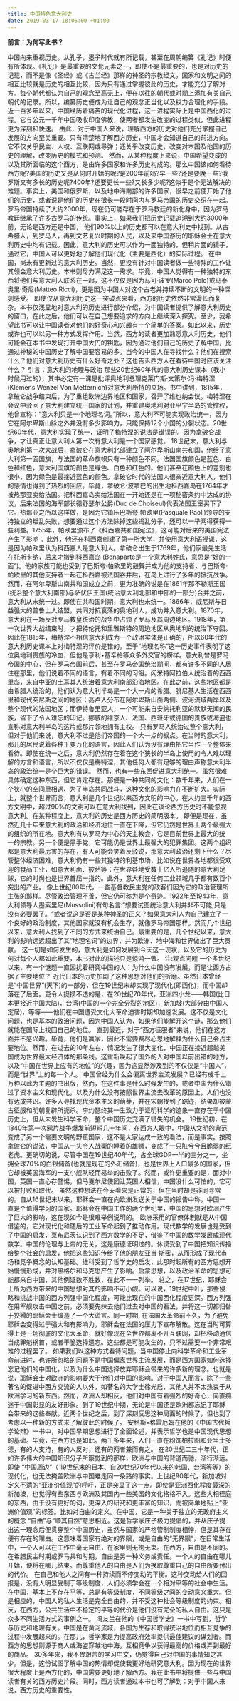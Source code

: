 ```yaml
---
title: 中国特色意大利史
date: 2019-03-17 18:06:00 +01:00
---
```


**前言：为何写此书？**

中国向来重视历史。从孔子，墨子时代就有所记载，甚至在周朝编纂《礼记》时便有所体现。《礼记》是最重要的文化元素之一，即使不是最重要的，也是对历史的记载，而不是像《圣经》或《古兰经》那样的神圣的宗教经文。国家和文明之间的相互比较就是历史的相互比较，因为只有通过掌握彼此的历史，才能充分了解对方。每个朝代都认为自己的观念至高无上，便在以往的朝代或时期上添加有关自己朝代的记录。所以，编纂历史便成为让自己的观念正当化以及权力合理化的手段。 近一百多年以来，中国经历着痛苦的现代化进程，这一进程实际上是中国西化的过程。它与公元一千年中国吸收印度佛教，使两者都发生改变的过程类似，但此进程更为深刻和快速。 由此，对于中国人来说，理解西方的历史对他们充分掌握自己发展的方向至关重要。只有清楚地了解西方历史，中国才会知道自己的前进方向。它不仅关乎民主、人权、互联网或导弹；还关乎改变历史，改变对本国及他国的历史的理解，改变历史的模式和预测。 然而，从某种程度上来说，中国希望变成的以及其所面临的这个西方，是由许多国家和许多历史构成的。那么中国该如何看待西方呢?美国的历史又是从何时开始的呢?是200年前吗?早一些?还是要晚一些?俄罗斯又有多长的历史呢?400年?还要更长一些?又长多少呢?这似乎是个无法解决的难题。事实上，美国和俄罗斯，以及地中海南部的许多国家，很早之前便开始了他们的历史，或者说是他们的历史在很长一段时间内与罗马帝国的历史交织在一起。罗马帝国持续了大约2000年，现在仍可能存在于罗马教廷的新化身中，因为罗马教廷继承了许多古罗马的传统。事实上，如果我们把历史记载追溯到大约3000年前，无论是西方还是中国， 他们90%以上的历史都可以在意大利史中找到。从古希腊人，到罗马人，再到文艺复兴时期的人民，以及来中国游历的耶稣会士在意大利历史中均有记载。因此，意大利的历史可以作为一面独特的，但稍片面的镜子，通过它，中国人可以更好地了解他们现代化（主要是西化）的实际过程。 在中国，尚未有更新过的意大利历史。当然，更没有针对中国读者做一些特殊的工作让其领会意大利历史。本书则尽力满足这一需求。毕竟，中国人觉得有一种独特的东西将他们与意大利人联系在一起，这不仅仅是因为马可·波罗(Marco Polo)或马泰奥里·奇尼(Matteo Ricci)，更是因为中国人对这个古老并持续不断的文明的一种深刻感受。 即使仅从意大利历史这一突破点来看，西方的历史依然非常漫长而复杂。本书仅浅显地对意大利的历史进行部分介绍，为中国读者提供了解意大利历史的窗口，在此之后，他们可以在自己想要追求的方向上继续深入探究。至少，我希望此书可以让中国读者对他们的好奇心和兴趣有一个简单的答案。如此以来，历史或许也可以以另一种方式发挥作用。当然，西方的读者更加熟悉意大利历史，他们可能会在本书中发现打开中国大门的钥匙，因为通过他们自己的历史了解中国，比通过神秘的中国历史了解中国要容易的多。当今的中国人在寻找什么？他们在搜索什么？他们对意大利历史有什么好奇之处？这也告诉西方人在看待中国时应该关注什么？ 引言：意大利的地理与政治 那些20世纪60年代的意大利历史课本（我小时候用过的），其中必定有一课是批评奥地利总理克莱门斯·文策尔·冯·梅特涅(Klemens Wenzel Von Metternich)对意大利所持的立场。书中讲到，1815年，拿破仑战争结束后，为了重组欧洲边界地区和国家，召开了维也纳会议。梅特涅在会议中驳回了意大利建立统一国家的计划，并重建奥地利对亚平宁半岛的管控权，他曾宣称：“意大利只是一个地理名词。”所以，意大利不可能实现政治统一，因为它在阿尔卑斯山脉之外并没有多少影响力，只能保持12个小国的分裂状态。20世纪60年代，意大利实现了统一，证明了梅特涅的说法是错误的。因为拿破仑战争，才让真正让意大利人第一次有意大利是一个国家感觉。 18世纪末，意大利与奥地利第一次大战后，拿破仑在意大利北部建立了阿尔卑斯山南共和国，他给了意大利第一面国旗，与法国的革命旗帜只有一种颜色不同。法国国旗颜色是蓝色、白色和红色，意大利国旗的颜色是绿色、白色和红色的。他们甚至在颜色上的差别也很小，因为绿色是最接近蓝色的颜色。拿破仑时代的法国人很亲近意大利人，他们的感情也得到了热烈的回应。毕竟，拿破仑·波拿巴的出生地科西嘉岛在1764年才被热那亚卖给法国。把科西嘉岛卖给法国在一开始还是在一项秘密条约中达成的协议，后来法国的海军部长德舒瑟尔公爵(Duc de Choiseul)代表法国王室买下了它。热那亚之所以这样做，是因为它镇压巴斯夸·帕欧里(Pasquale Paoli)领导的支持独立的叛乱失败，想要通过这个方法除掉这些捣乱分子，还可以一举两得获得一些利益。1755年，帕欧里颁布了《科西嘉共和国宪法》，这可能对后来的美国宪法产生了影响 。此外，他还在科西嘉创建了第一所大学，并使用意大利语授课，这是因为帕欧里认为科西嘉人是意大利人。拿破仑出生于1769年，他们家最先生活在托斯卡纳，后来才搬到科西嘉岛 (Bonaparte是一个意大利姓氏，意思是“好的一面”)。他的家族可能也受到了巴斯夸·帕欧里的鼓舞并成为他的支持者，与巴斯夸·帕欧里的其他支持者一起在科西嘉被法国吞并后，在岛上进行了多年的抵抗战争。 然而，在阿尔卑斯山南共和国成立之前，更为准确的说是在1861年那不勒斯王国(统治整个意大利南部)与萨伏伊王国(统治意大利北部和中部的一部分)合并之前，意大利从未统一过。即使在共和国时期，意大利也未统一。1866年，威尼斯与日益强大的普鲁士人结盟，共同对抗衰落的奥地利人，成功并入意大利。1870年，意大利在一场反对罗马教皇统治的战争中占领了罗马及其周边地区。1918年，第一次世界大战结束时，才把特伦托和里雅斯特的周边地区从奥地利的统治下夺回。因此在1815年，梅特涅不相信意大利成为一个政治实体是正确的，所以60年代的意大利历史课本上对梅特涅的评价是错的。至于“地理名称”这一历史事件表明了这位奥地利贵族的冷血，但他是亨利•基辛格等众多外交官的榜样。意大利曾是罗马帝国的中心，但在罗马帝国前后，甚至在罗马帝国统治期间，都有许多不同的人居住在那里，他们说着不同的语言，有着不同的习俗。闪米特阿拉伯人统治着的西西里岛，来自中亚的土耳其人统治着意大利南部沿海地区。在此之前，这些地区都是由希腊人统治的，他们认为意大利半岛是一个大一点的希腊。腓尼基人生活在西西里和现代突尼斯之间的地区；高卢人分布在阿尔卑斯山面两侧、波河流域两岸以及整个现代的法国地区；而伊特鲁里亚人，一个可能来自安纳托利亚的默默无闻的民族，留下了令人难忘的印记。挪威的维京人、法国、西班牙或德国的贵族或海盗也宣称对意大利半岛的这片或那片领地拥有主权。 只有罗马人统治过整个意大利，但对于他们来说，意大利不过是他们帝国的一个大一点的据点。在当时的意大利，那儿的居民说着各种千变万化的语言，因此人们认为没有理由把它当作一个整体来看待。即使在统一之后，意大利仍然存在着在这个狭长的半岛上使用的令人难以理解的方言和语言，所以不仅仅是梅特涅，其他任何人都有足够的理由声称意大利半岛的政治统一是个巨大的错误。 然而，也有一些东西促进意大利统一。虽然很难具体确定这种东西，但它肯定存在。那便是一种共同的文化：数千年来，人们在一个狭小的空间里相遇、为了半岛共同战斗，这种文化的影响力在不断扩大。实际上，就整个世界而言，意大利是几个世纪以来西方文明的中心。在大约三千年的西方文明中，超过90%的文明可以在意大利找到，因此在谈论西方历史时不能忽视意大利。在某种程度上，意大利的历史是西方历史的简明版本。 即便是现在，虽然近几十年来意大利的政治和经济地位一直在下降，但它仍然是世界上两个最强大的组织的所在地。意大利有以罗马为中心的天主教会，它是目前世界上最大的统 一的宗教。另一个便是黑手党，它可能仍是世界上最强大的犯罪集团。这两个组织都是意大利最厉害的存在，有人可能会笑着反驳说，那意大利政治还剩下什么？尽管整体经济困难，意大利仍有一些其独特的利基市场，比如说在世界各地都很受欢迎的食品工业，如意大利面、披萨等；在世界各地受数十亿人所追随的意大利足球，它的时尚也是世界首屈一指的。此外，意大利在任何工业领域几乎都有数百个突出的产业。 像上世纪80年代，一些基督教民主党的政客们因为它的政治管理所主张的那样。尽管政治管理不善，但它仍可称为是个奇迹。1922年至1943年，意大利领导人墨索里尼(Mussolini)有句名言:“想要试图统治意大利并非不可能;只是没有必要罢了。“或者说这是否是某种神圣的正义？如果意大利人为自己建立了一个良好的政治制度，其他国家就没有机会生存，就像罗马帝国那样。然而几个世纪以来，意大利人找到了不同的方式来统治自己。最重要的是，几个世纪以来，意大利的影响远远超出了其“地理名词”的边界，并为欧洲、地中海和世界做出了巨大贡献。 这一切是如何发生的，意大利是如何发展到今天这一现状，以及它的历史为何对每个人都如此重要，本书对此的描述只是惊鸿一瞥。 注:观点问题 一个多世纪以来，有一个谜题一直困扰着研究中国的人：为什么中国没有发展，而是让西方占据了主要地位？ 近代日本的历史加剧了这种思想对他们的折磨。虽然日本曾经是“中国世界”(天下)的一部分，但在19世纪末却实现了现代化(即西化)，而中国却落在了后面。更令人捉摸不透的是，在20世纪70年代，亚洲四小龙——韩国(比日本更接近中国大陆)，台湾(中国的一个完全分裂的地区)，新加坡(大部分由中国人定居)，等等——他们在中国遭受文化大革命迫害时期却加速发展。这不仅是文化问题，也是基本的政治问题，因为中国人认为，如果他们能解开这个谜，那么他们就能在国际上找回自己的地位。 直到最近，对于“西方征服者”来说，他们在这方面并不感兴趣。毕竟，他们是赢家，因此不需要费尽心思地解释为什么自己会占主要地位。然而，在过去的10年左右，情况发生了很大变化，中国正在接近超越美国成为世界最大经济体的那条线。这重新唤起了国外的人对中国以前出错的地方，以及“中国在世界上应有的地位”的兴趣，因为这显然涉及到的不仅仅是“中国人”，而是“世界”上的每一个人。 中国曾经为什么会偏离世界主流发展？已经有成千上万种以此为主题的书出版，然而，在这件事是什么时候发生的，或者中国为什么错过了资本主义和现代化，以及为什么没有按照世界主流去改革的原因上，人们也没有达成共识。许多人寻找现代资本主义的萌芽，并在宋朝找到了踪迹，结果却被蒙古征服和明朝复辟所扼杀。李约瑟终其一生致力于证明科学的迹象一直存在于中国历史上，但从未发生科学革命，整个中国历史充满了错失的机会。 19世纪初，在1840年第一次鸦片战争爆发前短短几十年间，在西方人眼中，中国从文明的典范变成了另一个需要文明的野蛮国家，这不是大家达成一致的看法，而是事实。按照拿破仑的说法，中国从一头令人战栗的睡着的雄狮，变成了一只脏兮兮且脆弱的纸老虎。更确切的说，尽管中国在19世纪40年代，占全球GDP一半的三分之一，坐拥全球70%的白银储备(也就是现在的外汇储备)，也是世界上人口最多的国家，但它却被英国海军的一支小舰队轻而易举的击败了。然而，或许更重要的是，面对中国，英国一直心存警惕，但马戛尔尼使团让英国人相信，中国没什么可怕的，它可以被打败和取代。 虽然这种想法在今天看来是正常的，但在当时却是非同寻常的。自从16世纪末以来，耶稣会一直在向欧洲发送关于中国的报告中称，中国一直是个值得学习的国家。耶稣会在中国工作的两个世纪里，中国的思想对欧洲产生了巨大的影响，这在现如今是很难举例说明的。 欧洲采用的官僚体制就是从中国借鉴的，它对现代化和随后的工业革命起到了推动作用。现代数学的发展也是受到了中国的启发，莱布尼茨认识到了西方数学的不足，借鉴了中国的数学发展成现代数学。中国的伦理与上帝的无关，这是康德证明过的。休谟受到了中国把知识传播给整个社会的启发，他把这些知识传给了他的朋友亚当·斯密，从而形成了现代市场和竞争概念的认知基础。维科受到了哲学史的启发，此那时起所有的西方思想开始慢慢形成，并对黑格尔和马克思产生了影响。启蒙思想，以及政治革命的思想可能都来自中国，其他例证数不胜数，在此不一一列举。 总之，在17世纪，耶稣会士所为西方带来的中国思想对其的影响不可小觑。可以说，19世纪中叶，那些侵略和挑战中国的西方列强中国化程度，可能比现在的中国西化程度更深。西方列强在用军舰攻击中国之前，必须要先抹去他们过去对中国的看法，并将这一切都归咎于狡猾的耶稣会士编造了一个大谎言。同一时期, 在法国大革命前不久，为了避免耶稣会变得过于强大和有影响力，耶稣会在法国的压力下宣布解散。这在当时可算得上是一场彻底的文化大革命，就好像现在全世界都离不开互联网，却把移动通信当成罪魁祸首，或者干脆选择遗忘。这些都是可能发生的，只不过需要一个非常艰难的过程罢了。 如果我们以这种方式看待问题，当中国停止向科学革命和工业革命前进时，也许所忽略的问题不是中国偏离世界主流发展，而是西方国家如何选择忘记他们的中国化，以及为什么中国选择放弃耶稣会带来的许多新的理念。也就是说，耶稣会士对欧洲的影响要大于他们对中国的影响。对于中国人而言，除了一些著名的促进中西方交流的人以外，如著名的大学士徐光启，其他人并不太热衷于从欧洲学习的新东西。然而，欧洲人却相反，他们对中国有着强烈的好奇心，简直痴迷于中国彰显的友好形象。到了19世纪中期，无论是中国还是欧洲都忘记了耶稣会带来的这些奉献。近两个世纪之后，到了深刻反思这种局面的时候了，但也到了考虑以一种新的方式来了解彼此的时候了。 安格斯•格雷厄姆在他的《中国古代哲学论辩》一书中，对中国早期思想进行了全面论述，并表示哲学也是中国现代思想的基础。毕竟，在西方也是如此。两千多年来，人们一直在粉饰柏拉图和亚里士多德，有的人支持，有的人反对，还有的两者兼而有之。 在20世纪二三十年代，正如许多伟大的中国知识分子所察觉到的那样，欧洲与中国的背道而驰，渐行渐远。即使 “中国周边”（ 19世纪末的日本、自20世纪70年代以来的韩国、台湾等等）的现代化，也无法掩盖欧洲与中国难走同一条路的事实。上世纪90年代，新加坡对定义不清的“亚洲价值观”的呼吁，正是突显了这一点。即使是亚洲西化程度最深的新加坡，也觉得有些东西与欧洲及其国内一些美国的文化格格不入。这些大相径庭的东西，由于没有更好的词，更深入的研究和更丰富的知识，而被简单地贴上“亚洲价值观”的标签。比如对自由的定义。在中国，它是一种关于独立的无政府主义的概念 “自由”与“顺其自然”意思相近。这是哲学家庄子极力提倡的，并从庄子提出这一理念后便贯穿整个中国历史，虽然与国家的严格管制制度相悖，但是其存在便有存在的理由。这意味着国家有绝对的界限，或是自由的“无界限”，在日常生活中，一个人可以在工作中毫无自由，在家里则无拘无束。在西方，自由是不同的。在希腊民主时期或罗马共和时期，自由是另一种义务或责任。一个人的自由在哪儿开始，便将在哪儿结束。而尊重他人的自由是人们为换取尊重自己的自由所要付出的代价。 在自己和他人之间有一种持续而不停变动的平衡。这种变动给人们的回报是，没有人明显受制于等级制度，人们必须学会在一个相对平等的社会中生活。在中国，基本上不存在平等，总是有等级制度，不同等级之间的变动意义重大。但是相应的，中国人的私人生活是完全自由的，并不受这种社会等级制度的约束。相反，在西方，公共生活中不稳定的平等的代价是他们没有完全的私人自由。这只是众多不同生活方式的事例之一。 冯友兰在他的《中国哲学史》一书中写到，哲学与历史和地理有关。中国是在黄河流域，各国为生存和取得统治地位而相互竞争的过程中发展起来的。在那儿，哲学家是为提高政府效率提供最佳建议的谋划者。而西方的思想则源于商人或海盗穿越地中海，互相竞争以获得最高的价格或弄到最好的商品。 30多年来，我不畏艰苦的学习中文，仍觉得自己对中国的事情知之甚少。但是，这份试图了解中国的热情却促使我更好地研究意大利。因为现在的世界很大程度上是西方化的，中国需要更好地了解西方。我在此书中将提供一些与中国读者有关的西方历史片段。同时，西方读者通过本书也可了解到：对于中国人来说，西方历史的重要性。